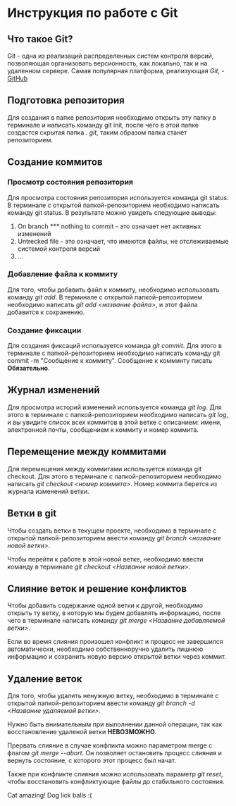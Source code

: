 # Инструкция по работе с Git

## Что такое Git?

Git - одна из реализаций распределенных систем контроля версий, позволяющая организовать версионность, как локально, так и на удаленном сервере. Самая популярная платформа, реализующая *Git*, - [GitHub](https://github.com)

## Подготовка репозитория

Для создания в папке репозитория необходимо открыть эту папку в терминале и написать команду git init, после чего в этой папке создастся скрытая папка *. git*, таким образом папка станет репозиторием. 

## Создание коммитов

### Просмотр состояния репозитория

Для просмотра состояния репозитория используется команда git status. В терминале с открытой папкой-репозиторием необходимо написать команду git status. В  результате можно увидеть следующие выводы:
1. On branch *** nothing to commit - это означает нет активных изменений
2. Untrecked file - это означает, что имеются файлы, не отслеживаемые системой контроля версий
3. ...

### Добавление файла к коммиту

Для того, чтобы добавить файл к коммиту, необходимо использовать команду *git add*. В терминале с открытой папкой-репозиторием необходимо написать *git add <название файла>*, и этот файла добавится к сохранению.

### Создание фиксации

Для создания фиксаций используется команда *git commit*. Для этого в терминале с папкой-репозиторием необходимо написать команду git commit -m "Сообщение к коммиту". Сообщение к комминту писать **Обязательно**.

## Журнал изменений

Для просмотра историй изменений используется команда *git log*. Для этого в терминале с папкой-репозиторием необходимо написать *git log*, и вы увидите список всех коммитов в этой ветке с описанием: имени, электронной почты, сообщением к коммиту и номер коммита.

## Перемещение между коммитами

Для перемещения между коммитами используется команда git checkout. Для этого в терминале с папкой-репозиторием необходимо написать *git checkout <номер коммита>*. Номер коммита берется из журнала изменений ветки.

## Ветки в git

Чтобы создать ветки в текущем проекте, необходимо в терминале с открытой папкой-репозиторием ввести команду *git branch <название новой ветки>*.

Чтобы перейти к работе в этой новой ветке, необходимо ввести команду в терминале *git checkout <Название новой ветки>*.

## Слияние веток и решение конфликтов

Чтобы добавить содержание одной ветки к другой, необходимо открыть ту ветку, в которую мы будем добавлять информацию, после чего в терминале написать команду *git merge <Название добавляемой ветки>*.

Если во время слияния произошел конфликт и процесс не завершился автоматически, необходимо собственноручно удалить лишнюю информацию и сохранить новую версию открытой ветки через коммит.

## Удаление веток

Для того, чтобы удалить ненужную ветку, необходимо в терминале с открытой папкой-репозиторием ввести команду *git branch -d <Название удаляемой ветки>*.

Нужно быть внимательным при выполнении данной операции, так как восстановление удаленой ветки **НЕВОЗМОЖНО**.

Прервать слияние в случае конфликта можно параметром merge с флагом *git merge --abort*. Он позволяет остановить процесс слияния и вернуть состояние, с которого этот процесс был начат.

Также при конфликте слияния можно использовать параметр *git reset*, чтобы восстановить конфликтующие файлы до стабильного состояния.

Cat amazing!
Dog lick balls :(
